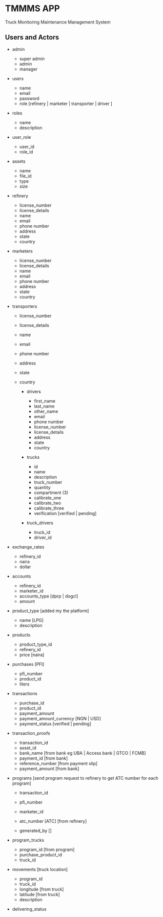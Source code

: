 # TMMMS APP
Truck Monitoring Maintenance Management System

## Users and Actors
- admin
    - super admin
    - admin
    - manager

- users
    - name
    - email
    - password
    - role [refinery | marketer | transporter | driver ]

- roles
    - name
    - description
- user_role
    - user_id
    - role_id

- assets
    - name
    - file_id
    - type
    - size

- refinery
    - license_number
    - license_details
    - name
    - email
    - phone number
    - address
    - state
    - country

- marketers
    - license_number
    - license_details
    - name
    - email
    - phone number
    - address
    - state
    - country

- transporters
    - license_number
    - license_details
    - name
    - email
    - phone number
    - address
    - state
    - country

        - drivers
            - first_name
            - last_name
            - other_name
            - email
            - phone number
            - license_number
            - license_details
            - address
            - state
            - country


        - trucks
            - id
            - name
            - description
            - truck_number
            - quantity
            - compartment (3)
            - calibrate_one
            - calibrate_two
            - calibrate_three
            - verification [verified | pending]

        - truck_drivers
            - truck_id
            - driver_id
    

- exchange_rates
    - refinery_id
    - naira
    - dollar

- accounts
    - refinery_id
    - marketer_id
    - accounts_type [dprp | dogcl]
    - amount

- product_type [added my the platform]
    - name [LPG]
    - description

- products
    - product_type_id 
    - refinery_id
    - price [naira]

- purchases [PFI]
    - pfi_number
    - product_id
    - liters

- transactions
    - purchase_id
    - product_id
    - payment_amount
    - payment_amount_currency [NGN | USD]
    - payment_status [verified | pending]

- transaction_proofs
    - transaction_id
    - asset_id
    - bank_name [from bank eg UBA | Access bank | GTCO | FCMB]
    - payment_id [from bank]
    - reference_number [from payment slip]
    - payment_amount [from bank]


- programs [send program request to refinery to get ATC number for each program]
    - transaction_id
    - pfi_number
    - marketer_id

    - atc_number  [ATC] [from refinery]
    - generated_by []

- program_trucks
    - program_id [from program]
    - purchase_product_id
    - truck_id


- movements [truck location]
    - program_id
    - truck_id
    - longitude [from truck]
    - latitude [from truck]
    - description

- delivering_status
